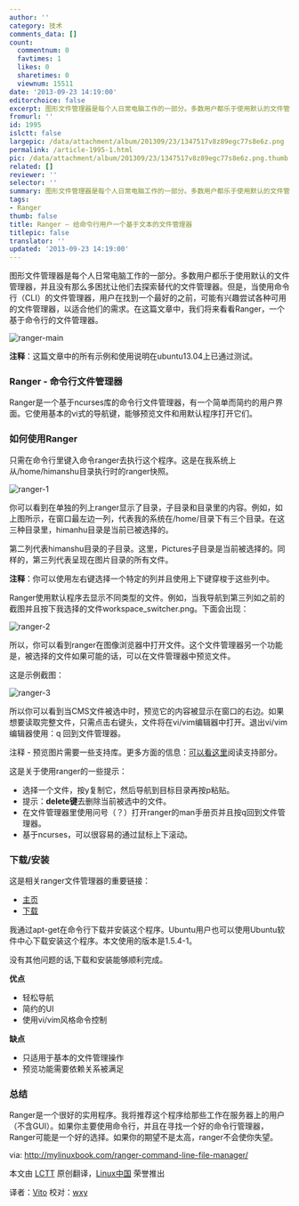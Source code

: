 ```yaml
---
author: ''
category: 技术
comments_data: []
count:
  commentnum: 0
  favtimes: 1
  likes: 0
  sharetimes: 0
  viewnum: 15511
date: '2013-09-23 14:19:00'
editorchoice: false
excerpt: 图形文件管理器是每个人日常电脑工作的一部分。多数用户都乐于使用默认的文件管理器，并且没有那么多困扰让他们去探索替代的文件管理器。但是，当使用命令行（CLI）的文件管理器，用户在找到一个最好的之前，可能有  ...
fromurl: ''
id: 1995
islctt: false
largepic: /data/attachment/album/201309/23/1347517v8z89egc77s8e6z.png
permalink: /article-1995-1.html
pic: /data/attachment/album/201309/23/1347517v8z89egc77s8e6z.png.thumb.jpg
related: []
reviewer: ''
selector: ''
summary: 图形文件管理器是每个人日常电脑工作的一部分。多数用户都乐于使用默认的文件管理器，并且没有那么多困扰让他们去探索替代的文件管理器。但是，当使用命令行（CLI）的文件管理器，用户在找到一个最好的之前，可能有  ...
tags:
- Ranger
thumb: false
title: Ranger – 给命令行用户一个基于文本的文件管理器
titlepic: false
translator: ''
updated: '2013-09-23 14:19:00'
---
```


图形文件管理器是每个人日常电脑工作的一部分。多数用户都乐于使用默认的文件管理器，并且没有那么多困扰让他们去探索替代的文件管理器。但是，当使用命令行（CLI）的文件管理器，用户在找到一个最好的之前，可能有兴趣尝试各种可用的文件管理器，以适合他们的需求。在这篇文章中，我们将来看看Ranger，一个基于命令行的文件管理器。


![ranger-main](/data/attachment/album/201309/23/1347517v8z89egc77s8e6z.png)


 **注释**：这篇文章中的所有示例和使用说明在ubuntu13.04上已通过测试。


### **Ranger - 命令行文件管理器**


Ranger是一个基于ncurses库的命令行文件管理器，有一个简单而简约的用户界面。它使用基本的vi式的导航键，能够预览文件和用默认程序打开它们。


### **如何使用Ranger**


只需在命令行里键入命令ranger去执行这个程序。这是在我系统上从/home/himanshu目录执行时的ranger快照。


![ranger-1](/data/attachment/album/201309/23/134753jrb9rbwfhn9b38by.png)


你可以看到在单独的列上ranger显示了目录，子目录和目录里的内容。例如，如上图所示，在窗口最左边一列，代表我的系统在/home/目录下有三个目录。在这三种目录里，himanhu目录是当前已被选择的。


第二列代表himanshu目录的子目录。这里，Pictures子目录是当前被选择的。同样的，第三列代表呈现在图片目录的所有文件。


**注释**：你可以使用左右键选择一个特定的列并且使用上下键穿梭于这些列中。


Ranger使用默认程序去显示不同类型的文件。例如，当我导航到第三列如之前的截图并且按下我选择的文件workspace\_switcher.png。下面会出现：


![ranger-2](/data/attachment/album/201309/23/134754dz6eadk4onyehrnn.png)


所以，你可以看到ranger在图像浏览器中打开文件。这个文件管理器另一个功能是，被选择的文件如果可能的话，可以在文件管理器中预览文件。


这是示例截图：


![ranger-3](/data/attachment/album/201309/23/134756hkb0qkdzjhjjh8b0.png)


所以你可以看到当CMS文件被选中时，预览它的内容被显示在窗口的右边。如果想要读取完整文件，只需点击右键头，文件将在vi/vim编辑器中打开。退出vi/vim编辑器使用：q 回到文件管理器。


注释 - 预览图片需要一些支持库。更多方面的信息：[可以看这里](http://ranger.nongnu.org/)阅读支持部分。


这是关于使用ranger的一些提示：


* 选择一个文件，按y复制它，然后导航到目标目录再按p粘贴。
* 提示：**delete键**去删除当前被选中的文件。
* 在文件管理器里使用问号（？）打开ranger的man手册页并且按q回到文件管理器。
* 基于ncurses，可以很容易的通过鼠标上下滚动。


### **下载/安装**


这是相关ranger文件管理器的重要链接：


* [主页](http://ranger.nongnu.org/index.html)
* [下载](http://ranger.nongnu.org/download.html)


我通过apt-get在命令行下载并安装这个程序。Ubuntu用户也可以使用Ubuntu软件中心下载安装这个程序。本文使用的版本是1.5.4-1。


没有其他问题的话,下载和安装能够顺利完成。


**优点**


* 轻松导航
* 简约的UI
* 使用vi/vim风格命令控制


**缺点**


* 只适用于基本的文件管理操作
* 预览功能需要依赖关系被满足


### **总结**


Ranger是一个很好的实用程序。我将推荐这个程序给那些工作在服务器上的用户（不含GUI）。如果你主要使用命令行，并且在寻找一个好的命令行管理器，Ranger可能是一个好的选择。如果你的期望不是太高，ranger不会使你失望。


 


via: <http://mylinuxbook.com/ranger-command-line-file-manager/>


本文由 [LCTT](https://github.com/LCTT/TranslateProject) 原创翻译，[Linux中国](http://linux.cn/portal.php) 荣誉推出


译者：[Vito](http://linux.cn/space/vito) 校对：[wxy](http://linux.cn/space/wxy)
